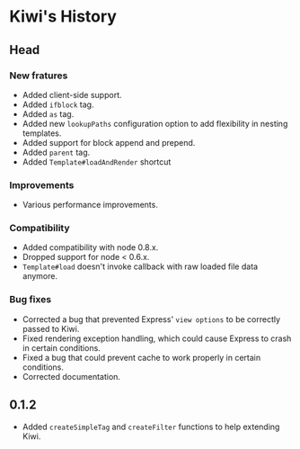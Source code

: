 # Kiwi's History

## Head

### New fratures

* Added client-side support.
* Added `ifblock` tag.
* Added `as` tag.
* Added new `lookupPaths` configuration option to add flexibility in nesting templates.
* Added support for block append and prepend.
* Added `parent` tag.
* Added `Template#loadAndRender` shortcut

### Improvements

* Various performance improvements.

### Compatibility

* Added compatibility with node 0.8.x.
* Dropped support for node < 0.6.x.
* `Template#load` doesn't invoke callback with raw loaded file data anymore.


### Bug fixes

* Corrected a bug that prevented Express' `view options` to be correctly passed to Kiwi.
* Fixed rendering exception handling, which could cause Express to crash in certain conditions.
* Fixed a bug that could prevent cache to work properly in certain conditions.
* Corrected documentation.


## 0.1.2

* Added `createSimpleTag` and `createFilter` functions to help extending Kiwi.